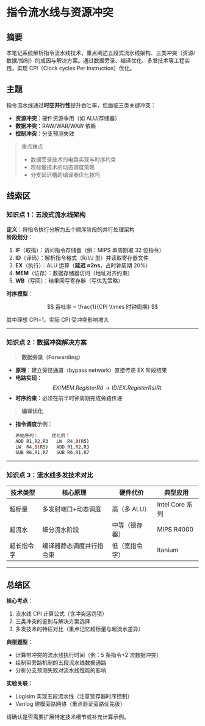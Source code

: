 # 指令流水线与资源冲突

## 摘要

本笔记系统解析指令流水线技术，重点阐述五段式流水线架构、三类冲突（资源/数据/控制）的成因与解决方案。通过数据旁录、编译优化、多发技术等工程实践，实现 CPI（Clock cycles Per Instruction）优化。

## 主题

指令流水线通过**时空并行性**提升吞吐率，但面临三类关键冲突：

- **资源冲突**：硬件资源争用（如 ALU/存储器）
- **数据冲突**：RAW/WAR/WAW 依赖
- **控制冲突**：分支预测失效

> 重点难点
>
> - 数据旁录技术的电路实现与时序约束
> - 超标量技术的动态调度策略
> - 分支延迟槽的编译器优化技巧

## 线索区

### 知识点 1：五段式流水线架构

**定义**：将指令执行分解为五个顺序阶段的并行处理架构  
**阶段划分**：

1. **IF**（取指）：访问指令存储器（例：MIPS 单周期取 32 位指令）
2. **ID**（译码）：解析指令格式（R/I/J 型）并读取寄存器文件
3. **EX**（执行）：ALU 运算（**延迟 ≈2ns**，占时钟周期 20%）
4. **MEM**（访存）：数据存储器访问（地址对齐约束）
5. **WB**（写回）：结果回写寄存器（写优先策略）

**时序模型**：

$$
吞吐率 = \frac{1}{CPI \times 时钟周期}
$$

其中理想 CPI=1，实际 CPI 受冲突影响增大

---

### 知识点 2：数据冲突解决方案

> **数据旁录（Forwarding）**

- **原理**：建立旁路通道（bypass network）直接传递 EX 阶段结果
- **电路实现**：
  $$
  EX/MEM.RegisterRd → ID/EX.RegisterRs/Rt
  $$
- **时序约束**：必须在前半时钟周期完成旁路传递

> **编译优化**

- **指令调度**示例：

  ```bash
  原始序列：     优化后：
  ADD R1,R2,R3   LW  R4,0(R5)
  LW  R4,0(R5)   ADD R1,R2,R3
  SUB R6,R1,R7   SUB R6,R1,R7
  ```

---

### 知识点 3：流水线多发技术对比

| 技术类型   | 核心原理                 | 硬件代价       | 典型应用        |
| ---------- | ------------------------ | -------------- | --------------- |
| 超标量     | 多发射端口+动态调度      | 高（多 ALU）   | Intel Core 系列 |
| 超流水     | 细分流水阶段             | 中等（锁存器） | MIPS R4000      |
| 超长指令字 | 编译器静态调度并行指令束 | 低（宽指令字） | Itanium         |

---

## 总结区

**核心考点**：

1. 流水线 CPI 计算公式（含冲突惩罚项）
2. 三类冲突的鉴别与解决方案选择
3. 多发技术的特征对比（重点记忆超标量与超流水差异）

**典型题型**：

- 计算带冲突的流水线执行时间（例：5 条指令+2 次数据冲突）
- 绘制带旁路机制的五段流水线数据通路
- 分析分支预测失败对流水线性能的影响

**实验关联**：

- Logisim 实现五段流水线（注意锁存器时序控制）
- Verilog 建模旁路网络（重点验证旁路优先级）

请确认是否需要扩展特定技术细节或补充计算示例。
